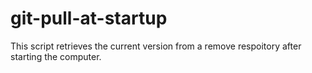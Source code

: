 # git-pull-at-startup
This script retrieves the current version from a remove respoitory after starting the computer.
